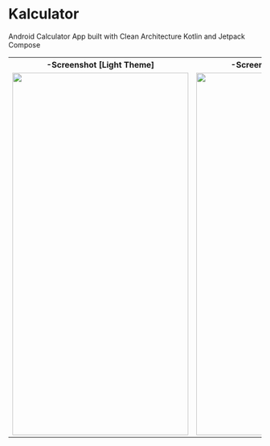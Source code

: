 # Kalculator
Android Calculator App built with Clean Architecture Kotlin and Jetpack Compose

<table>
<tr>
  <th>-Screenshot [Light Theme]</th>
  <th>-Screenshot [Dark Theme]</th>
 </tr>
  <tr>
    <td><img src="https://user-images.githubusercontent.com/44189905/209805484-17e6720d-4c34-4f81-88f0-22a7482c6c49.png" width="350" height="720"></td>
    <td><img src="https://user-images.githubusercontent.com/44189905/209805705-2376e79e-fa44-4fdc-b317-ab0cf4e8be9f.png" width="350" height="720"></td>
  </tr>
</table>

